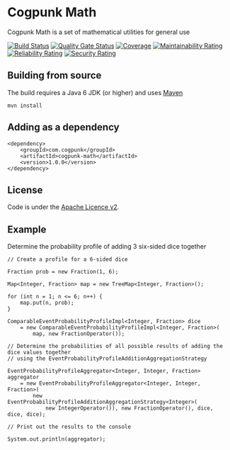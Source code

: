 # Cogpunk Math

Cogpunk Math is a set of mathematical utilities for general use

[![Build Status](https://travis-ci.com/cogpunk/math.svg?branch=main)](https://travis-ci.com/cogpunk/math)
[![Quality Gate Status](https://sonarcloud.io/api/project_badges/measure?project=cogpunk_math&metric=alert_status)](https://sonarcloud.io/dashboard?id=cogpunk_math)
[![Coverage](https://sonarcloud.io/api/project_badges/measure?project=cogpunk_math&metric=coverage)](https://sonarcloud.io/dashboard?id=cogpunk_math)
[![Maintainability Rating](https://sonarcloud.io/api/project_badges/measure?project=cogpunk_math&metric=sqale_rating)](https://sonarcloud.io/dashboard?id=cogpunk_math)
[![Reliability Rating](https://sonarcloud.io/api/project_badges/measure?project=cogpunk_math&metric=reliability_rating)](https://sonarcloud.io/dashboard?id=cogpunk_math)
[![Security Rating](https://sonarcloud.io/api/project_badges/measure?project=cogpunk_math&metric=security_rating)](https://sonarcloud.io/dashboard?id=cogpunk_math)

## Building from source

The build requires a Java 6 JDK (or higher) and uses [Maven](https://maven.apache.org)

	mvn install

## Adding as a dependency

	<dependency>
		<groupId>com.cogpunk</groupId>
		<artifactId>cogpunk-math</artifactId>
		<version>1.0.0</version>
	</dependency>

## License

Code is under the [Apache Licence v2](https://www.apache.org/licenses/LICENSE-2.0.txt).

## Example

Determine the probability profile of adding 3 six-sided dice together

	// Create a profile for a 6-sided dice
	
	Fraction prob = new Fraction(1, 6);
	
	Map<Integer, Fraction> map = new TreeMap<Integer, Fraction>();
	
	for (int n = 1; n <= 6; n++) {
		map.put(n, prob);
	}
	
	ComparableEventProbabilityProfileImpl<Integer, Fraction> dice 
		= new ComparableEventProbabilityProfileImpl<Integer, Fraction>(
			map, new FractionOperator());
	
	// Determine the probabilities of all possible results of adding the dice values together 
	// using the EventProbabilityProfileAdditionAggregationStrategy
	
	EventProbabilityProfileAggregator<Integer, Integer, Fraction> aggregator 
		= new EventProbabilityProfileAggregator<Integer, Integer, Fraction>(
			new EventProbabilityProfileAdditionAggregationStrategy<Integer>(
				new IntegerOperator()), new FractionOperator(), dice, dice, dice);
	
	// Print out the results to the console
	
	System.out.println(aggregator);
	
	

